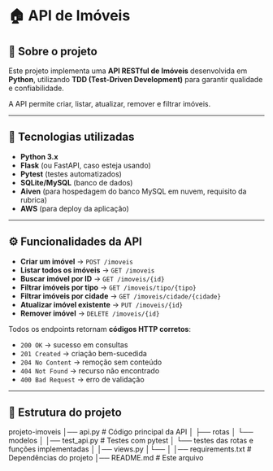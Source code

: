 # 🏠 API de Imóveis

## 📌 Sobre o projeto
Este projeto implementa uma **API RESTful de Imóveis** desenvolvida em **Python**, utilizando **TDD (Test-Driven Development)** para garantir qualidade e confiabilidade.  

A API permite criar, listar, atualizar, remover e filtrar imóveis.

---

## 🚀 Tecnologias utilizadas
- **Python 3.x**
- **Flask** (ou FastAPI, caso esteja usando)
- **Pytest** (testes automatizados)
- **SQLite/MySQL** (banco de dados)
- **Aiven** (para hospedagem do banco MySQL em nuvem, requisito da rubrica)
- **AWS** (para deploy da aplicação)

---

## ⚙️ Funcionalidades da API
- **Criar um imóvel** → `POST /imoveis`
- **Listar todos os imóveis** → `GET /imoveis`
- **Buscar imóvel por ID** → `GET /imoveis/{id}`
- **Filtrar imóveis por tipo** → `GET /imoveis/tipo/{tipo}`
- **Filtrar imóveis por cidade** → `GET /imoveis/cidade/{cidade}`
- **Atualizar imóvel existente** → `PUT /imoveis/{id}`
- **Remover imóvel** → `DELETE /imoveis/{id}`

Todos os endpoints retornam **códigos HTTP corretos**:
- `200 OK` → sucesso em consultas
- `201 Created` → criação bem-sucedida
- `204 No Content` → remoção sem conteúdo
- `404 Not Found` → recurso não encontrado
- `400 Bad Request` → erro de validação

---

## 📂 Estrutura do projeto

projeto-imoveis
│── api.py # Código principal da API
│ ├── rotas
│ └── modelos
│
│── test_api.py # Testes com pytest
│ └── testes das rotas e funções implementadas 
│
│── views.py
│└── 
│
│── requirements.txt # Dependências do projeto
│── README.md # Este arquivo

